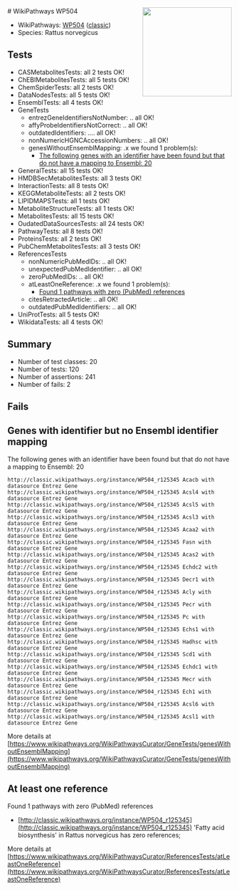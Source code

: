 <img style="float: right; width: 200px" src="https://upload.wikimedia.org/wikipedia/commons/thumb/8/83/Wplogo_with_text_500.png/640px-Wplogo_with_text_500.png" />
# WikiPathways WP504

* WikiPathways: [WP504](https://wikipathways.org/pathways/WP504) ([classic](https://classic.wikipathways.org/instance/WP504))
* Species: Rattus norvegicus
## Tests
* CASMetabolitesTests: all 2 tests OK!
* ChEBIMetabolitesTests: all 5 tests OK!
* ChemSpiderTests: all 2 tests OK!
* DataNodesTests: all 5 tests OK!
* EnsemblTests: all 4 tests OK!
* GeneTests
    * entrezGeneIdentifiersNotNumber: .. all OK!
    * affyProbeIdentifiersNotCorrect: .. all OK!
    * outdatedIdentifiers: .... all OK!
    * nonNumericHGNCAccessionNumbers: .. all OK!
    * genesWithoutEnsemblMapping: .x we found 1 problem(s):
        * [The following genes with an identifier have been found but that do not have a mapping to Ensembl: 20](#c4e5432c)
* GeneralTests: all 15 tests OK!
* HMDBSecMetabolitesTests: all 3 tests OK!
* InteractionTests: all 8 tests OK!
* KEGGMetaboliteTests: all 2 tests OK!
* LIPIDMAPSTests: all 1 tests OK!
* MetaboliteStructureTests: all 1 tests OK!
* MetabolitesTests: all 15 tests OK!
* OudatedDataSourcesTests: all 24 tests OK!
* PathwayTests: all 8 tests OK!
* ProteinsTests: all 2 tests OK!
* PubChemMetabolitesTests: all 3 tests OK!
* ReferencesTests
    * nonNumericPubMedIDs: .. all OK!
    * unexpectedPubMedIdentifier: .. all OK!
    * zeroPubMedIDs: .. all OK!
    * atLeastOneReference: .x we found 1 problem(s):
        * [Found 1 pathways with zero (PubMed) references](#d0a459f0)
    * citesRetractedArticle: .. all OK!
    * outdatedPubMedIdentifiers: .. all OK!
* UniProtTests: all 5 tests OK!
* WikidataTests: all 4 tests OK!


## Summary

* Number of test classes: 20
* Number of tests: 120
* Number of assertions: 241
* Number of fails: 2

## Fails

<a name="c4e5432c" />

## Genes with identifier but no Ensembl identifier mapping

The following genes with an identifier have been found but that do not have a mapping to Ensembl: 20
```
http://classic.wikipathways.org/instance/WP504_r125345 Acacb with datasource Entrez Gene
http://classic.wikipathways.org/instance/WP504_r125345 Acsl4 with datasource Entrez Gene
http://classic.wikipathways.org/instance/WP504_r125345 Acsl5 with datasource Entrez Gene
http://classic.wikipathways.org/instance/WP504_r125345 Acsl3 with datasource Entrez Gene
http://classic.wikipathways.org/instance/WP504_r125345 Acaa2 with datasource Entrez Gene
http://classic.wikipathways.org/instance/WP504_r125345 Fasn with datasource Entrez Gene
http://classic.wikipathways.org/instance/WP504_r125345 Acas2 with datasource Entrez Gene
http://classic.wikipathways.org/instance/WP504_r125345 Echdc2 with datasource Entrez Gene
http://classic.wikipathways.org/instance/WP504_r125345 Decr1 with datasource Entrez Gene
http://classic.wikipathways.org/instance/WP504_r125345 Acly with datasource Entrez Gene
http://classic.wikipathways.org/instance/WP504_r125345 Pecr with datasource Entrez Gene
http://classic.wikipathways.org/instance/WP504_r125345 Pc with datasource Entrez Gene
http://classic.wikipathways.org/instance/WP504_r125345 Echs1 with datasource Entrez Gene
http://classic.wikipathways.org/instance/WP504_r125345 Hadhsc with datasource Entrez Gene
http://classic.wikipathways.org/instance/WP504_r125345 Scd1 with datasource Entrez Gene
http://classic.wikipathways.org/instance/WP504_r125345 Echdc1 with datasource Entrez Gene
http://classic.wikipathways.org/instance/WP504_r125345 Mecr with datasource Entrez Gene
http://classic.wikipathways.org/instance/WP504_r125345 Ech1 with datasource Entrez Gene
http://classic.wikipathways.org/instance/WP504_r125345 Acsl6 with datasource Entrez Gene
http://classic.wikipathways.org/instance/WP504_r125345 Acsl1 with datasource Entrez Gene
```

More details at [https://www.wikipathways.org/WikiPathwaysCurator/GeneTests/genesWithoutEnsemblMapping](https://www.wikipathways.org/WikiPathwaysCurator/GeneTests/genesWithoutEnsemblMapping)

<a name="d0a459f0" />

## At least one reference

Found 1 pathways with zero (PubMed) references

* [http://classic.wikipathways.org/instance/WP504_r125345](http://classic.wikipathways.org/instance/WP504_r125345) 'Fatty acid biosynthesis' in Rattus norvegicus has zero references; 


More details at [https://www.wikipathways.org/WikiPathwaysCurator/ReferencesTests/atLeastOneReference](https://www.wikipathways.org/WikiPathwaysCurator/ReferencesTests/atLeastOneReference)

